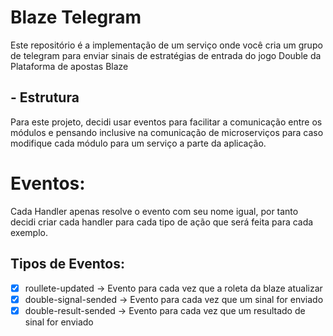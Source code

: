 # Blaze Telegram

Este repositório é a implementação de um serviço onde você cria um grupo de telegram para enviar sinais de estratégias de entrada do jogo Double da Plataforma de apostas Blaze

## - Estrutura

Para este projeto, decidi usar eventos para facilitar a comunicação entre os módulos e pensando inclusive na comunicação de microserviços para caso modifique cada módulo para um serviço a parte da aplicação.

# Eventos:

Cada Handler apenas resolve o evento com seu nome igual, por tanto decidi criar cada handler para cada tipo de ação que será feita para cada exemplo.

## Tipos de Eventos:

- [x] roullete-updated -> Evento para cada vez que a roleta da blaze atualizar
- [x] double-signal-sended -> Evento para cada vez que um sinal for enviado
- [x] double-result-sended -> Evento para cada vez que um resultado de sinal for enviado
